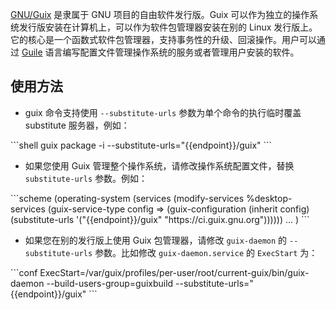 [GNU/Guix](https://guix.gnu.org/) 是隶属于 GNU 项目的自由软件发行版。Guix 可以作为独立的操作系统发行版安装在计算机上，可以作为软件包管理器安装在别的 Linux 发行版上。
它的核心是一个函数式软件包管理器，支持事务性的升级、回滚操作。用户可以通过 [Guile](https://www.gnu.org/software/guile/) 语言编写配置文件管理操作系统的服务或者管理用户安装的软件。

## 使用方法

* guix 命令支持使用 `--substitute-urls` 参数为单个命令的执行临时覆盖 substitute 服务器，例如：

<CodeBlock>
```shell
guix package -i <package> --substitute-urls="{{endpoint}}/guix"
```
</CodeBlock>

* 如果您使用 Guix 管理整个操作系统，请修改操作系统配置文件，替换
  `substitute-urls` 参数。例如：

<CodeBlock>
```scheme
(operating-system
  (services (modify-services %desktop-services
              (guix-service-type
               config => (guix-configuration
                          (inherit config)
                          (substitute-urls '("{{endpoint}}/guix"
                                             "https://ci.guix.gnu.org"))))))
  ...
  )
```
</CodeBlock>

* 如果您在别的发行版上使用 Guix 包管理器，请修改 `guix-daemon` 的
  `--substitute-urls` 参数。比如修改 `guix-daemon.service` 的 `ExecStart` 为：

<CodeBlock>
```conf
ExecStart=/var/guix/profiles/per-user/root/current-guix/bin/guix-daemon --build-users-group=guixbuild --substitute-urls="{{endpoint}}/guix"
```
</CodeBlock>
